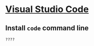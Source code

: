 # [Visual Studio Code](https://code.visualstudio.com)

## Install `code` command line

``` bash
????
```
